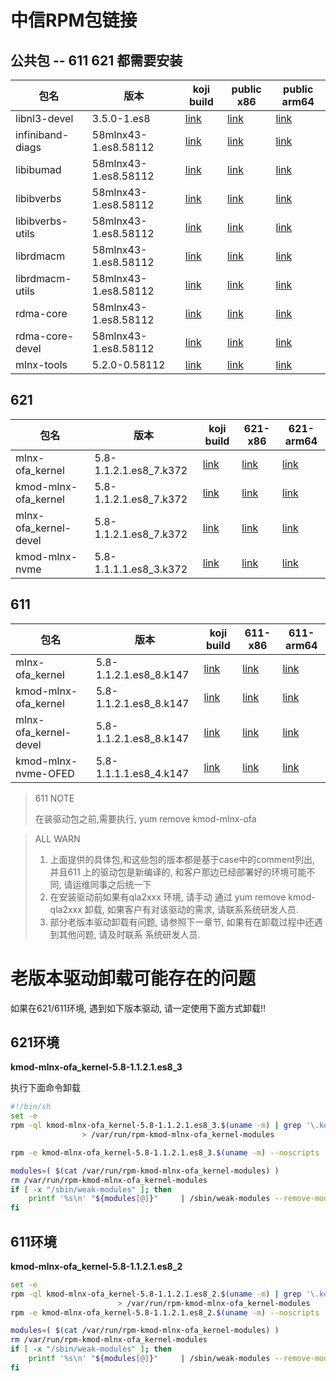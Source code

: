 # 中信RPM包链接
## 公共包 -- 611 621 都需要安装

|包名|版本|koji build|public x86|public arm64|
|---|---|---|---|---|
|libnl3-devel|3.5.0-1.es8|[link][libnl3-3.5.0-1.es8]|[link][libnl3-devel_x86]|[link][libnl3-devel_arm64]|
|infiniband-diags|58mlnx43-1.es8.58112|[link][rdma-core-58mlnx43-1.es8.58112]|[link][infiniband-diags_x86]|[link][infiniband-diags_arm64]|
|libibumad|58mlnx43-1.es8.58112|[link][rdma-core-58mlnx43-1.es8.58112]|[link][libibumad_x86]|[link][libibumad_arm64]|
|libibverbs|58mlnx43-1.es8.58112|[link][rdma-core-58mlnx43-1.es8.58112]|[link][libibverbs_x86]|[link][libibverbs_arm64]|
|libibverbs-utils|58mlnx43-1.es8.58112|[link][rdma-core-58mlnx43-1.es8.58112]|[link][libibverbs-utils_x86]|[link][libibverbs-utils_arm64]|
|librdmacm|58mlnx43-1.es8.58112|[link][rdma-core-58mlnx43-1.es8.58112]|[link][librdmacm_x86]|[link][librdmacm_arm64]|
|librdmacm-utils|58mlnx43-1.es8.58112|[link][rdma-core-58mlnx43-1.es8.58112]|[link][librdmacm-utils_x86]|[link][librdmacm-utils_arm64]|
|rdma-core|58mlnx43-1.es8.58112|[link][rdma-core-58mlnx43-1.es8.58112]|[link][rdma-core_x86]|[link][rdma-core_arm64]|
|rdma-core-devel|58mlnx43-1.es8.58112|[link][rdma-core-58mlnx43-1.es8.58112]|[link][rdma-core-devel_x86]|[link][rdma-core-devel_arm64]|
|mlnx-tools|5.2.0-0.58112|[link][mlnx-tools-5.2.0-0.58112]|[link][mlnx-tools_x86]|[link][mlnx-tools_arm64]|

<!--RPM LINK -->
[infiniband-diags_x86]: http://koji.easystack.io/kojifiles/packages/rdma-core/58mlnx43/1.es8.58112/x86_64/infiniband-diags-58mlnx43-1.es8.58112.x86_64.rpm
[infiniband-diags_arm64]: http://koji.easystack.io/kojifiles/packages/rdma-core/58mlnx43/1.es8.58112/aarch64/infiniband-diags-58mlnx43-1.es8.58112.aarch64.rpm
[libibumad_x86]: http://koji.easystack.io/kojifiles/packages/rdma-core/58mlnx43/1.es8.58112/x86_64/libibumad-58mlnx43-1.es8.58112.x86_64.rpm
[libibumad_arm64]: http://koji.easystack.io/kojifiles/packages/rdma-core/58mlnx43/1.es8.58112/aarch64/libibumad-58mlnx43-1.es8.58112.aarch64.rpm
[libibverbs_x86]: http://koji.easystack.io/kojifiles/packages/rdma-core/58mlnx43/1.es8.58112/x86_64/libibverbs-58mlnx43-1.es8.58112.x86_64.rpm
[libibverbs_arm64]: http://koji.easystack.io/kojifiles/packages/rdma-core/58mlnx43/1.es8.58112/aarch64/libibverbs-58mlnx43-1.es8.58112.aarch64.rpm
[libibverbs-utils_x86]: http://koji.easystack.io/kojifiles/packages/rdma-core/58mlnx43/1.es8.58112/x86_64/libibverbs-utils-58mlnx43-1.es8.58112.x86_64.rpm
[libibverbs-utils_arm64]: http://koji.easystack.io/kojifiles/packages/rdma-core/58mlnx43/1.es8.58112/aarch64/libibverbs-utils-58mlnx43-1.es8.58112.aarch64.rpm
[librdmacm_x86]: http://koji.easystack.io/kojifiles/packages/rdma-core/58mlnx43/1.es8.58112/x86_64/librdmacm-58mlnx43-1.es8.58112.x86_64.rpm
[librdmacm_arm64]: http://koji.easystack.io/kojifiles/packages/rdma-core/58mlnx43/1.es8.58112/aarch64/librdmacm-58mlnx43-1.es8.58112.aarch64.rpm
[librdmacm-utils_x86]: http://koji.easystack.io/kojifiles/packages/rdma-core/58mlnx43/1.es8.58112/x86_64/librdmacm-utils-58mlnx43-1.es8.58112.x86_64.rpm
[librdmacm-utils_arm64]: http://koji.easystack.io/kojifiles/packages/rdma-core/58mlnx43/1.es8.58112/aarch64/librdmacm-utils-58mlnx43-1.es8.58112.aarch64.rpm
[rdma-core_x86]: http://koji.easystack.io/kojifiles/packages/rdma-core/58mlnx43/1.es8.58112/x86_64/rdma-core-58mlnx43-1.es8.58112.x86_64.rpm
[rdma-core_arm64]: http://koji.easystack.io/kojifiles/packages/rdma-core/58mlnx43/1.es8.58112/aarch64/rdma-core-58mlnx43-1.es8.58112.aarch64.rpm
[rdma-core-devel_x86]:  http://koji.easystack.io/kojifiles/packages/rdma-core/58mlnx43/1.es8.58112/x86_64/rdma-core-devel-58mlnx43-1.es8.58112.x86_64.rpm
[rdma-core-devel_arm64]: http://koji.easystack.io/kojifiles/packages/rdma-core/58mlnx43/1.es8.58112/aarch64/rdma-core-devel-58mlnx43-1.es8.58112.aarch64.rpm

<!-- RPM LINK -->
[libnl3-devel_x86]: http://koji.easystack.io/kojifiles/packages/libnl3/3.5.0/1.es8/x86_64/libnl3-devel-3.5.0-1.es8.x86_64.rpm
[libnl3-devel_arm64]: http://koji.easystack.io/kojifiles/packages/libnl3/3.5.0/1.es8/aarch64/libnl3-devel-3.5.0-1.es8.aarch64.rpm

[mlnx-tools_x86]: http://koji.easystack.io/kojifiles/packages/mlnx-tools/5.2.0/0.58112/x86_64/mlnx-tools-5.2.0-0.58112.x86_64.rpm
[mlnx-tools_arm64]: http://koji.easystack.io/kojifiles/packages/mlnx-tools/5.2.0/0.58112/aarch64/mlnx-tools-5.2.0-0.58112.aarch64.rpm

<!-- koji BUILD -->
[libnl3-3.5.0-1.es8]: http://koji.easystack.io/buildinfo?buildID=1634
[rdma-core-58mlnx43-1.es8.58112]: http://koji.easystack.io/buildinfo?buildID=4074

[mlnx-tools-5.2.0-0.58112]: http://koji.easystack.io/buildinfo?buildID=4075
## 621

|包名|版本|koji build|621-x86|621-arm64|
|---|---|---|---|---|
|mlnx-ofa_kernel|5.8-1.1.2.1.es8_7.k372       |[link][kmod-mlnx-ofa_kernel-kmodtool-5.8-1.1.2.1.es8_7.k372]|[link][mlnx-ofa_kernel_621_x86]|[link][mlnx-ofa_kernel_621_arm64]|
|kmod-mlnx-ofa_kernel|5.8-1.1.2.1.es8_7.k372  |[link][kmod-mlnx-ofa_kernel-kmodtool-5.8-1.1.2.1.es8_7.k372]|[link][kmod-mlnx-ofa_kernel_621_x86]|[link][kmod-mlnx-ofa_kernel_621_arm64]|
|mlnx-ofa_kernel-devel|5.8-1.1.2.1.es8_7.k372 |[link][kmod-mlnx-ofa_kernel-kmodtool-5.8-1.1.2.1.es8_7.k372]|[link][mlnx-ofa_kernel-devel-621_x86]|[link][mlnx-ofa_kernel-devel-621_arm64]|
|kmod-mlnx-nvme|5.8-1.1.1.1.es8_3.k372        |[link][kmod-mlnx-nvme-kmodtool-5.8-1.1.1.1.es8_3.k372]|[link][kmod-mlnx-nvme_621_x86]|[link][kmod-mlnx-nvme_621_arm64]|

<!-- RPM LINK -->
[mlnx-ofa_kernel_621_x86]: http://koji.easystack.io/kojifiles/packages/kmod-mlnx-ofa_kernel-kmodtool/5.8/1.1.2.1.es8_7.k372/x86_64/mlnx-ofa_kernel-5.8-1.1.2.1.es8_7.k372.x86_64.rpm
[mlnx-ofa_kernel_621_arm64]: http://koji.easystack.io/kojifiles/packages/kmod-mlnx-ofa_kernel-kmodtool/5.8/1.1.2.1.es8_7.k372/aarch64/mlnx-ofa_kernel-5.8-1.1.2.1.es8_7.k372.aarch64.rpm

[kmod-mlnx-ofa_kernel_621_x86]: http://koji.easystack.io/kojifiles/packages/kmod-mlnx-ofa_kernel-kmodtool/5.8/1.1.2.1.es8_7.k372/x86_64/kmod-mlnx-ofa_kernel-5.8-1.1.2.1.es8_7.k372.x86_64.rpm
[kmod-mlnx-ofa_kernel_621_arm64]: http://koji.easystack.io/kojifiles/packages/kmod-mlnx-ofa_kernel-kmodtool/5.8/1.1.2.1.es8_7.k372/aarch64/kmod-mlnx-ofa_kernel-5.8-1.1.2.1.es8_7.k372.aarch64.rpm

[mlnx-ofa_kernel-devel-621_x86]: http://koji.easystack.io/kojifiles/packages/kmod-mlnx-ofa_kernel-kmodtool/5.8/1.1.2.1.es8_7.k372/x86_64/mlnx-ofa_kernel-devel-5.8-1.1.2.1.es8_7.k372.x86_64.rpm
[mlnx-ofa_kernel-devel-621_arm64]: http://koji.easystack.io/kojifiles/packages/kmod-mlnx-ofa_kernel-kmodtool/5.8/1.1.2.1.es8_7.k372/aarch64/mlnx-ofa_kernel-devel-5.8-1.1.2.1.es8_7.k372.aarch64.rpm


[kmod-mlnx-nvme_621_x86]: http://koji.easystack.io/kojifiles/work/tasks/4504/34504/kmod-mlnx-nvme-5.8-1.1.1.1.es8_3.k372.x86_64.rpm
[kmod-mlnx-nvme_621_arm64]: http://koji.easystack.io/kojifiles/work/tasks/4505/34505/kmod-mlnx-nvme-5.8-1.1.1.1.es8_3.k372.aarch64.rpm


<!-- koji BUILD -->
[kmod-mlnx-ofa_kernel-kmodtool-5.8-1.1.2.1.es8_7.k372]: http://koji.easystack.io/buildinfo?buildID=4311
[kmod-mlnx-nvme-kmodtool-5.8-1.1.1.1.es8_3.k372]: http://koji.easystack.io/buildinfo?buildID=4312

## 611 
|包名|版本|koji build|611-x86|611-arm64|
|---|---|---|---|---|
|mlnx-ofa_kernel|5.8-1.1.2.1.es8_8.k147|[link][kmod-mlnx-ofa_kernel-kmodtool-5.8-1.1.2.1.es8_8.k147]|[link][mlnx-ofa_kernel_611_x86]|[link][mlnx-ofa_kernel_611_arm64]|
|kmod-mlnx-ofa_kernel|5.8-1.1.2.1.es8_8.k147|[link][kmod-mlnx-ofa_kernel-kmodtool-5.8-1.1.2.1.es8_8.k147]|[link][kmod-mlnx-ofa_kernel_611_x86]|[link][kmod-mlnx-ofa_kernel_611_arm64]|
|mlnx-ofa_kernel-devel|5.8-1.1.2.1.es8_8.k147|[link][kmod-mlnx-ofa_kernel-kmodtool-5.8-1.1.2.1.es8_8.k147]|[link][mlnx-ofa_kernel-devel_611_x86]|[link][mlnx-ofa_kernel-devel_611_arm64]|
|kmod-mlnx-nvme-OFED|5.8-1.1.1.1.es8_4.k147|[link][kmod-mlnx-nvme-kmodtool-5.8-1.1.1.1.es8_4.k147]|[link][kmod-mlnx-nvme_611_x86]|[link][kmod-mlnx-nvme_611_arm64]|

<!-- RPM LINK -->
[mlnx-ofa_kernel_611_x86]: http://koji.easystack.io/kojifiles/packages/kmod-mlnx-ofa_kernel-kmodtool/5.8/1.1.2.1.es8_8.k147/x86_64/mlnx-ofa_kernel-5.8-1.1.2.1.es8_8.k147.x86_64.rpm
[mlnx-ofa_kernel_611_arm64]: http://koji.easystack.io/kojifiles/packages/kmod-mlnx-ofa_kernel-kmodtool/5.8/1.1.2.1.es8_8.k147/aarch64/mlnx-ofa_kernel-5.8-1.1.2.1.es8_8.k147.aarch64.rpm
[kmod-mlnx-ofa_kernel_611_x86]: http://koji.easystack.io/kojifiles/packages/kmod-mlnx-ofa_kernel-kmodtool/5.8/1.1.2.1.es8_8.k147/x86_64/kmod-mlnx-ofa_kernel-5.8-1.1.2.1.es8_8.k147.x86_64.rpm
[kmod-mlnx-ofa_kernel_611_arm64]: http://koji.easystack.io/kojifiles/packages/kmod-mlnx-ofa_kernel-kmodtool/5.8/1.1.2.1.es8_8.k147/aarch64/kmod-mlnx-ofa_kernel-5.8-1.1.2.1.es8_8.k147.aarch64.rpm
[mlnx-ofa_kernel-devel_611_x86]: http://koji.easystack.io/kojifiles/packages/kmod-mlnx-ofa_kernel-kmodtool/5.8/1.1.2.1.es8_8.k147/x86_64/mlnx-ofa_kernel-devel-5.8-1.1.2.1.es8_8.k147.x86_64.rpm
[mlnx-ofa_kernel-devel_611_arm64]: http://koji.easystack.io/kojifiles/packages/kmod-mlnx-ofa_kernel-kmodtool/5.8/1.1.2.1.es8_8.k147/aarch64/mlnx-ofa_kernel-devel-5.8-1.1.2.1.es8_8.k147.aarch64.rpm

[kmod-mlnx-nvme_611_x86]: http://koji.easystack.io/kojifiles/packages/kmod-mlnx-nvme-kmodtool/5.8/1.1.1.1.es8_4.k147/x86_64/kmod-mlnx-nvme-OFED-5.8-1.1.1.1.es8_4.k147.x86_64.rpm
[kmod-mlnx-nvme_611_arm64]: http://koji.easystack.io/kojifiles/packages/kmod-mlnx-nvme-kmodtool/5.8/1.1.1.1.es8_4.k147/aarch64/kmod-mlnx-nvme-OFED-5.8-1.1.1.1.es8_4.k147.aarch64.rpm

<!-- koji BUILD -->
[kmod-mlnx-ofa_kernel-kmodtool-5.8-1.1.2.1.es8_8.k147]: http://koji.easystack.io/buildinfo?buildID=6348
[kmod-mlnx-nvme-kmodtool-5.8-1.1.1.1.es8_4.k147]: http://koji.easystack.io/buildinfo?buildID=6349

> 611 NOTE
>
> 在装驱动包之前,需要执行, yum remove kmod-mlnx-ofa

> ALL WARN
>
> 1. 上面提供的具体包,和这些包的版本都是基于case中的comment列出, 并且611 上的驱动包是新编译的, 
>    和客户那边已经部署好的环境可能不同, 请运维同事之后统一下
> 2. 在安装驱动前如果有qla2xxx 环境, 请手动 通过 yum remove kmod-qla2xxx 卸载, 如果客户有对该驱动的需求,
>    请联系系统研发人员.
> 3. 部分老版本驱动卸载有问题, 请参照下一章节, 如果有在卸载过程中还遇到其他问题, 请及时联系
>    系统研发人员.


# 老版本驱动卸载可能存在的问题

如果在621/611环境, 遇到如下版本驱动, 请一定使用下面方式卸载!!

## 621环境

**kmod-mlnx-ofa_kernel-5.8-1.1.2.1.es8_3**

执行下面命令卸载
```sh
#!/bin/sh
set -e
rpm -ql kmod-mlnx-ofa_kernel-5.8-1.1.2.1.es8_3.$(uname -m) | grep '\.ko$'  \
                > /var/run/rpm-kmod-mlnx-ofa_kernel-modules

rpm -e kmod-mlnx-ofa_kernel-5.8-1.1.2.1.es8_3.$(uname -m) --noscripts

modules=( $(cat /var/run/rpm-kmod-mlnx-ofa_kernel-modules) )
rm /var/run/rpm-kmod-mlnx-ofa_kernel-modules
if [ -x "/sbin/weak-modules" ]; then
    printf '%s\n' "${modules[@]}"     | /sbin/weak-modules --remove-modules
fi
```

## 611环境

**kmod-mlnx-ofa_kernel-5.8-1.1.2.1.es8_2**

```sh
set -e
rpm -ql kmod-mlnx-ofa_kernel-5.8-1.1.2.1.es8_2.$(uname -m) | grep '\.ko$' \
                        > /var/run/rpm-kmod-mlnx-ofa_kernel-modules
rpm -e kmod-mlnx-ofa_kernel-5.8-1.1.2.1.es8_2.$(uname -m) --noscripts

modules=( $(cat /var/run/rpm-kmod-mlnx-ofa_kernel-modules) )
rm /var/run/rpm-kmod-mlnx-ofa_kernel-modules
if [ -x "/sbin/weak-modules" ]; then
    printf '%s\n' "${modules[@]}"     | /sbin/weak-modules --remove-modules
fi
```
